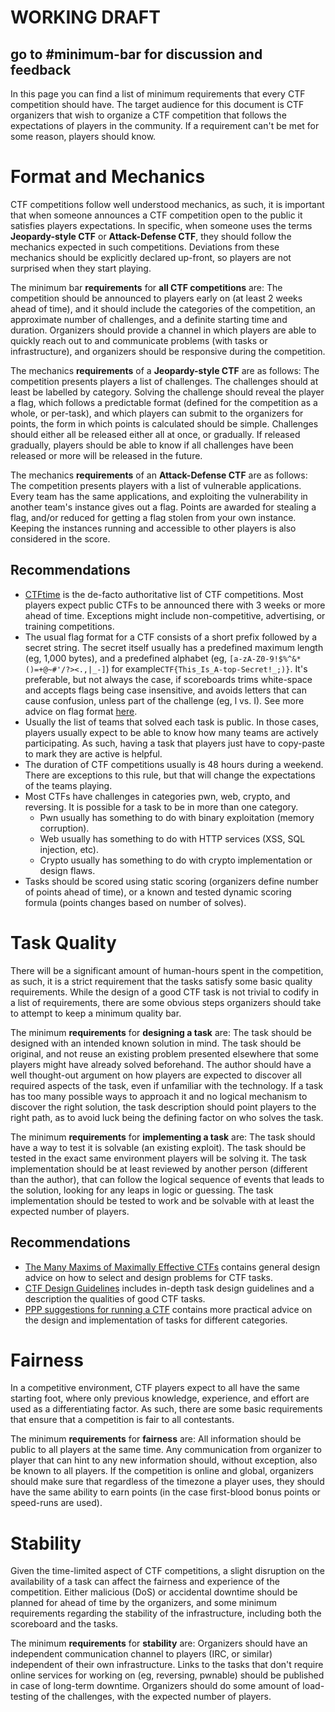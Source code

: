 # WORKING DRAFT
## go to #minimum-bar for discussion and feedback

In this page you can find a list of minimum requirements that every CTF competition should have. The target audience for this document is CTF organizers that wish to organize a CTF competition that follows the expectations of players in the community. If a requirement can't be met for some reason, players should know.

# Format and Mechanics
CTF competitions follow well understood mechanics, as such, it is important that when someone announces a CTF competition open to the public it satisfies players expectations. In specific, when someone uses the terms **Jeopardy-style CTF** or **Attack-Defense CTF**, they should follow the mechanics expected in such competitions. Deviations from these mechanics should be explicitly declared up-front, so players are not surprised when they start playing.

The minimum bar **requirements** for **all CTF competitions** are: The competition should be announced to players early on (at least 2 weeks ahead of time), and it should include the categories of the competition, an approximate number of challenges, and a definite starting time and duration. Organizers should provide a channel in which players are able to quickly reach out to and communicate problems (with tasks or infrastructure), and organizers should be responsive during the competition.

The mechanics **requirements** of a **Jeopardy-style CTF** are as follows: The competition presents players a list of challenges. The challenges should at least be labelled by category. Solving the challenge should reveal the player a flag, which follows a predictable format (defined for the competition as a whole, or per-task), and which players can submit to the organizers for points, the form in which points is calculated should be simple. Challenges should either all be released either all at once, or gradually. If released gradually, players should be able to know if all challenges have been released or more will be released in the future.

The mechanics **requirements** of an **Attack-Defense CTF** are as follows: The competition presents players with a list of vulnerable applications. Every team has the same applications, and exploiting the vulnerability in another team's instance gives out a flag. Points are awarded for stealing a flag, and/or reduced for getting a flag stolen from your own instance. Keeping the instances running and accessible to other players is also considered in the score.

## Recommendations
* [CTFtime](https://ctftime.org) is the de-facto authoritative list of CTF competitions. Most players expect public CTFs to be announced there with 3 weeks or more ahead of time. Exceptions might include non-competitive, advertising, or training competitions.
* The usual flag format for a CTF consists of a short prefix followed by a secret string. The secret itself usually has a predefined maximum length (eg, 1,000 bytes), and a predefined alphabet (eg, `[a-zA-Z0-9!$%^&*()=+@~#'/?><.,|_-]`) for example`CTF{This_Is_A-top-Secret!_;)}`. It's preferable, but not always the case, if scoreboards trims white-space and accepts flags being case insensitive, and avoids letters that can cause confusion, unless part of the challenge (eg, l vs. I). See more advice on flag format [here](https://github.com/pwning/docs/blob/master/suggestions-for-running-a-ctf.markdown#flag-format).
* Usually the list of teams that solved each task is public. In those cases, players usually expect to be able to know how many teams are actively participating. As such, having a task that players just have to copy-paste to mark they are active is helpful.
* The duration of CTF competitions usually is 48 hours during a weekend. There are exceptions to this rule, but that will change the expectations of the teams playing.
* Most CTFs have challenges in categories pwn, web, crypto, and reversing. It is possible for a task to be in more than one category.
  * Pwn usually has something to do with binary exploitation (memory corruption).
  * Web usually has something to do with HTTP services (XSS, SQL injection, etc).
  * Crypto usually has something to do with crypto implementation or design flaws.
* Tasks should be scored using static scoring (organizers define number of points ahead of time), or a known and tested dynamic scoring formula (points changes based on number of solves).

# Task Quality
There will be a significant amount of human-hours spent in the competition, as such, it is a strict requirement that the tasks satisfy some basic quality requirements. While the design of a good CTF task is not trivial to codify in a list of requirements, there are some obvious steps organizers should take to attempt to keep a minimum quality bar.

The minimum **requirements** for **designing a task** are: The task should be designed with an intended known solution in mind. The task should be original, and not reuse an existing problem presented elsewhere that some players might have already solved beforehand. The author should have a well thought-out argument on how players are expected to discover all required aspects of the task, even if unfamiliar with the technology. If a task has too many possible ways to approach it and no logical mechanism to discover the right solution, the task description should point players to the right path, as to avoid luck being the defining factor on who solves the task.

The minimum **requirements** for **implementing a task** are: The task should have a way to test it is solvable (an existing exploit). The task should be tested in the exact same environment players will be solving it. The task implementation should be at least reviewed by another person (different than the author), that can follow the logical sequence of events that leads to the solution, looking for any leaps in logic or guessing. The task implementation should be tested to work and be solvable with at least the expected number of players.

## Recommendations
* [The Many Maxims of Maximally Effective CTFs](http://captf.com/maxims.html) contains general design advice on how to select and design problems for CTF tasks.
* [CTF Design Guidelines](https://ctf.guide) includes in-depth task design guidelines and a description the qualities of good CTF tasks.
* [PPP suggestions for running a CTF](https://github.com/pwning/docs/blob/master/suggestions-for-running-a-ctf.markdown#problems) contains more practical advice on the design and implementation of tasks for different categories.

# Fairness
In a competitive environment, CTF players expect to all have the same starting foot, where only previous knowledge, experience, and effort are used as a differentiating factor. As such, there are some basic requirements that ensure that a competition is fair to all contestants.

The minimum **requirements** for **fairness** are: All information should be public to all players at the same time. Any communication from organizer to player that can hint to any new information should, without exception, also be known to all players. If the competition is online and global, organizers should make sure that regardless of the timezone a player uses, they should have the same ability to earn points (in the case first-blood bonus points or speed-runs are used).

# Stability
Given the time-limited aspect of CTF competitions, a slight disruption on the availability of a task can affect the fairness and experience of the competition. Either malicious (DoS) or accidental downtime should be planned for ahead of time by the organizers, and some minimum requirements regarding the stability of the infrastructure, including both the scoreboard and the tasks.

The minimum **requirements** for **stability** are: Organizers should have an independent communication channel to players (IRC, or similar) independent of their own infrastructure. Links to the tasks that don't require online services for working on (eg, reversing, pwnable) should be published in case of long-term downtime. Organizers should do some amount of load-testing of the challenges, with the expected number of players.
